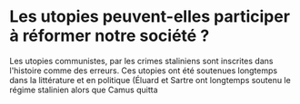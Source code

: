 
# **Les utopies peuvent**-elles **participer** à **réformer** notre société ?


Les utopies communistes, par les crimes staliniens sont inscrites dans l'histoire comme des erreurs. Ces utopies ont été soutenues longtemps dans la littérature et en politique (Éluard et Sartre ont longtemps soutenu le régime stalinien alors que Camus quitta 
<!--stackedit_data:
eyJoaXN0b3J5IjpbLTEyNTIwNjQ1NjMsODI1NjQ0MTU5XX0=
-->